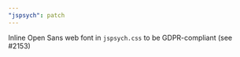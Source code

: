 ```yaml
---
"jspsych": patch
---
```


Inline Open Sans web font in `jspsych.css` to be GDPR-compliant (see #2153)
